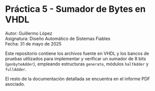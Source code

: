 # Práctica 5 - Sumador de Bytes en VHDL

Autor: Guillermo López  
Asignatura: Diseño Automático de Sistemas Fiables  
Fecha: 31 de mayo de 2025

Este repositorio contiene los archivos fuente en VHDL y los bancos de pruebas utilizados para implementar y verificar un sumador de 8 bits (`genbyteAdder`), empleando estructuras `generate`, módulos `halfAdder` y `fullAdder`.

El resto de la documentación detallada se encuentra en el informe PDF asociado.